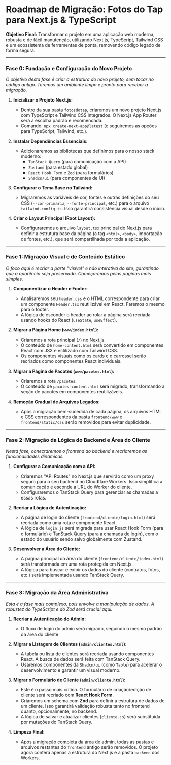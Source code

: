 # Roadmap de Migração: Fotos do Tap para Next.js & TypeScript

**Objetivo Final:** Transformar o projeto em uma aplicação web moderna, robusta e de fácil manutenção, utilizando Next.js, TypeScript, Tailwind CSS e um ecossistema de ferramentas de ponta, removendo código legado de forma segura.

---

### **Fase 0: Fundação e Configuração do Novo Projeto**

_O objetivo desta fase é criar a estrutura do novo projeto, sem tocar no código antigo. Teremos um ambiente limpo e pronto para receber a migração._

1.  **Inicializar o Projeto Next.js:**

    - Dentro da sua pasta `fotosdotap`, criaremos um novo projeto Next.js com TypeScript e Tailwind CSS integrados. O Next.js App Router será a escolha padrão e recomendada.
    - Comando: `npx create-next-app@latest` (e seguiremos as opções para TypeScript, Tailwind, etc.).

2.  **Instalar Dependências Essenciais:**

    - Adicionaremos as bibliotecas que definimos para o nosso stack moderno:
      - `TanStack Query` (para comunicação com a API)
      - `Zustand` (para estado global)
      - `React Hook Form` e `Zod` (para formulários)
      - `Shadcn/ui` (para componentes de UI)

3.  **Configurar o Tema Base no Tailwind:**

    - Migraremos as variáveis de cor, fontes e outras definições do seu CSS (`--cor-primaria`, `--fonte-principal`, etc.) para o arquivo `tailwind.config.ts`. Isso garantirá consistência visual desde o início.

4.  **Criar o Layout Principal (Root Layout):**
    - Configuraremos o arquivo `layout.tsx` principal do Next.js para definir a estrutura base da página (a tag `<html>`, `<body>`, importação de fontes, etc.), que será compartilhada por toda a aplicação.

---

### **Fase 1: Migração Visual e de Conteúdo Estático**

_O foco aqui é recriar a parte "visível" e não interativa do site, garantindo que a aparência seja preservada. Começaremos pelas páginas mais simples._

1.  **Componentizar o Header e Footer:**

    - Analisaremos seu `header.css` e o HTML correspondente para criar um componente `Header.tsx` reutilizável em React. Faremos o mesmo para o footer.
    - A lógica de esconder o header ao rolar a página será recriada usando hooks do React (`useState`, `useEffect`).

2.  **Migrar a Página Home (`www/index.html`):**

    - Criaremos a rota principal (`/`) no Next.js.
    - O conteúdo de `home-content.html` será convertido em componentes React com JSX e estilizado com Tailwind CSS.
    - Os componentes visuais como os cards e o carrossel serão recriados como componentes React individuais.

3.  **Migrar a Página de Pacotes (`www/pacotes.html`):**

    - Criaremos a rota `/pacotes`.
    - O conteúdo de `pacotes-content.html` será migrado, transformando a seção de pacotes em componentes reutilizáveis.

4.  **Remoção Gradual de Arquivos Legados:**
    - Após a migração bem-sucedida de cada página, os arquivos HTML e CSS correspondentes da pasta `frontend/www` e `frontend/static/css` serão removidos para evitar duplicidade.

---

### **Fase 2: Migração da Lógica do Backend e Área do Cliente**

_Nesta fase, conectaremos o frontend ao backend e recriaremos as funcionalidades dinâmicas._

1.  **Configurar a Comunicação com a API:**

    - Criaremos "API Routes" no Next.js que servirão como um proxy seguro para o seu backend no Cloudflare Workers. Isso simplifica a comunicação e esconde a URL do Worker do cliente.
    - Configuraremos o TanStack Query para gerenciar as chamadas a essas rotas.

2.  **Recriar a Lógica de Autenticação:**

    - A página de login do cliente (`frontend/cliente/login.html`) será recriada como uma rota e componente React.
    - A lógica de `login.js` será migrada para usar React Hook Form (para o formulário) e TanStack Query (para a chamada de login), com o estado do usuário sendo salvo globalmente com Zustand.

3.  **Desenvolver a Área do Cliente:**
    - A página principal da área do cliente (`frontend/cliente/index.html`) será transformada em uma rota protegida em Next.js.
    - A lógica para buscar e exibir os dados do cliente (contratos, fotos, etc.) será implementada usando TanStack Query.

---

### **Fase 3: Migração da Área Administrativa**

_Esta é a fase mais complexa, pois envolve a manipulação de dados. A robustez do TypeScript e do Zod será crucial aqui._

1.  **Recriar a Autenticação do Admin:**

    - O fluxo de login do admin será migrado, seguindo o mesmo padrão da área do cliente.

2.  **Migrar a Listagem de Clientes (`admin/clientes.html`):**

    - A tabela ou lista de clientes será recriada usando componentes React. A busca de dados será feita com TanStack Query.
    - Usaremos componentes da `Shadcn/ui` (como `Table`) para acelerar o desenvolvimento e garantir um visual moderno.

3.  **Migrar o Formulário de Cliente (`admin/cliente.html`):**

    - Este é o passo mais crítico. O formulário de criação/edição de cliente será recriado com **React Hook Form**.
    - Criaremos um schema com **Zod** para definir a estrutura de dados de um cliente. Isso garantirá validação robusta tanto no frontend quanto, opcionalmente, no backend.
    - A lógica de salvar e atualizar clientes (`cliente.js`) será substituída por mutações do TanStack Query.

4.  **Limpeza Final:**
    - Após a migração completa da área de admin, todas as pastas e arquivos restantes do `frontend` antigo serão removidos. O projeto agora conterá apenas a estrutura do Next.js e a pasta `backend` dos Workers.
